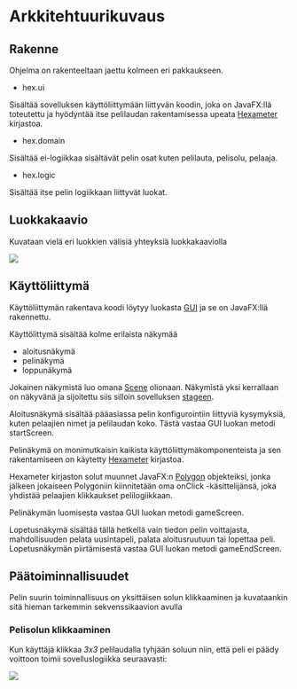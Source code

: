 # Arkkitehtuurikuvaus

## Rakenne

Ohjelma on rakenteeltaan jaettu kolmeen eri pakkaukseen.

* hex.ui

Sisältää sovelluksen käyttöliittymään liittyvän koodin, joka on JavaFX:llä toteutettu ja hyödyntää itse pelilaudan rakentamisessa upeata [Hexameter](https://github.com/Hexworks/hexameter) kirjastoa.

* hex.domain

Sisältää ei-logiikkaa sisältävät pelin osat kuten pelilauta, pelisolu, pelaaja.

* hex.logic

Sisältää itse pelin logiikkaan liittyvät luokat.

## Luokkakaavio

Kuvataan vielä eri luokkien välisiä yhteyksiä luokkakaaviolla

<img src="https://github.com/ikanher/otm-harjoitustyo/blob/master/dokumentointi/images/class-diagram-v3.png" />

## Käyttöliittymä

Käyttöliittymän rakentava koodi löytyy luokasta [GUI](https://github.com/ikanher/otm-harjoitustyo/blob/master/Hex/src/main/java/hex/ui/GUI.java) ja se on JavaFX:llä rakennettu.

Käyttölittymä sisältää kolme erilaista näkymää

* aloitusnäkymä
* pelinäkymä
* loppunäkymä

Jokainen näkymistä luo omana [Scene](https://github.com/mluukkai/OtmTodoApp/blob/master/dokumentaatio/arkkitehtuuri.md#sovelluslogiikka) olionaan. Näkymistä yksi kerrallaan on näkyvänä ja sijoitettu siis silloin sovelluksen [stageen](https://github.com/mluukkai/OtmTodoApp/blob/master/dokumentaatio/arkkitehtuuri.md#sovelluslogiikka).

Aloitusnäkymä sisältää pääasiassa pelin konfigurointiin liittyviä kysymyksiä, kuten pelaajien nimet ja pelilaudan koko. Tästä vastaa GUI luokan metodi startScreen.

Pelinäkymä on monimutkaisin kaikista käyttöliittymäkomponenteista ja sen rakentamiseen on käytetty [Hexameter](https://github.com/Hexworks/hexameter) kirjastoa.

Hexameter kirjaston solut muunnet JavaFX:n [Polygon](https://docs.oracle.com/javase/8/javafx/api/javafx/scene/shape/Polygon.html) objekteiksi, jonka jälkeen jokaiseen Polygoniin kiinnitetään oma onClick -käsittelijänsä, joka yhdistää pelaajien klikkaukset pelilogiikkaan.

Pelinäkymän luomisesta vastaa GUI luokan metodi gameScreen.

Lopetusnäkymä sisältää tällä hetkellä vain tiedon pelin voittajasta, mahdollisuuden pelata uusintapeli, palata aloitusruutuun tai lopettaa peli. Lopetusnäkymän piirtämisestä vastaa GUI luokan metodi gameEndScreen.

## Päätoiminnallisuudet

Pelin suurin toiminnallisuus on yksittäisen solun klikkaaminen ja kuvataankin sitä hieman tarkemmin sekvenssikaavion avulla

### Pelisolun klikkaaminen

Kun käyttäjä klikkaa _3x3_ pelilaudalla tyhjään soluun niin, että peli ei päädy voittoon toimii sovelluslogiikka seuraavasti:

<img src="https://github.com/ikanher/otm-harjoitustyo/blob/master/dokumentointi/images/click-on-cell-sequence-v2.png" />

